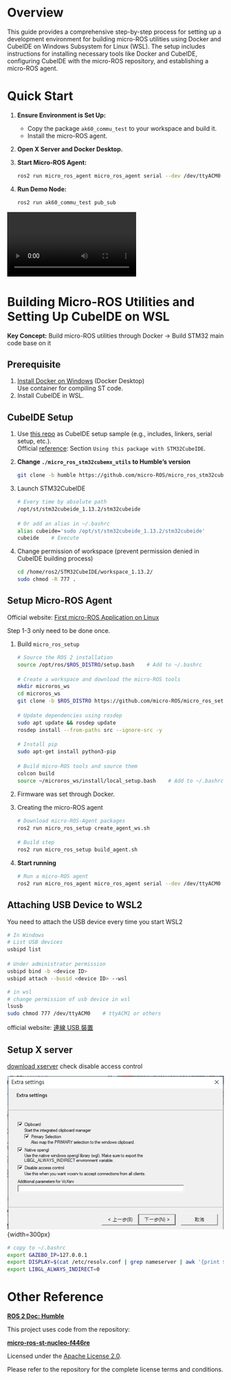 # Overview

This guide provides a comprehensive step-by-step process for setting up a development environment for building micro-ROS utilities using Docker and CubeIDE on Windows Subsystem for Linux (WSL). The setup includes instructions for installing necessary tools like Docker and CubeIDE, configuring CubeIDE with the micro-ROS repository, and establishing a micro-ROS agent.

# Quick Start

1. **Ensure Environment is Set Up:**
   - Copy the package `ak60_commu_test` to your workspace and build it.
   - Install the micro-ROS agent.

2. **Open X Server and Docker Desktop.**

3. **Start Micro-ROS Agent:**
    ```bash
    ros2 run micro_ros_agent micro_ros_agent serial --dev /dev/ttyACM0
    ```

4. **Run Demo Node:**
    ```bash
    ros2 run ak60_commu_test pub_sub
    ```

![Demo Video](./resource/demo.mp4)


# Building Micro-ROS Utilities and Setting Up CubeIDE on WSL

**Key Concept:** Build micro-ROS utilities through Docker → Build STM32 main code base on it

## Prerequisite

1. [Install Docker on Windows](https://learn.microsoft.com/zh-tw/windows/wsl/tutorials/wsl-containers) (Docker Desktop)  
   Use container for compiling ST code.
2. Install CubeIDE in WSL.

## CubeIDE Setup

1. Use [this repo](https://github.com/uhobeike/micro-ros-st-nucleo-f446re?tab=readme-ov-file) as CubeIDE setup sample (e.g., includes, linkers, serial setup, etc.).  
   Official [reference](https://github.com/micro-ROS/micro_ros_stm32cubemx_utils/tree/humble): Section `Using this package with STM32CubeIDE`.
2. **Change `./micro_ros_stm32cubemx_utils` to Humble’s version**

    ```bash
    git clone -b humble https://github.com/micro-ROS/micro_ros_stm32cubemx_utils.git
    ```

3. Launch STM32CubeIDE

    ```bash
    # Every time by absolute path
    /opt/st/stm32cubeide_1.13.2/stm32cubeide

    # Or add an alias in ~/.bashrc
    alias cubeide='sudo /opt/st/stm32cubeide_1.13.2/stm32cubeide'
    cubeide    # Execute
    ```

4. Change permission of workspace (prevent permission denied in CubeIDE building process)

    ```bash
    cd /home/ros2/STM32CubeIDE/workspace_1.13.2/
    sudo chmod -R 777 .
    ```

## Setup Micro-ROS Agent

Official website: [First micro-ROS Application on Linux](https://micro.ros.org/docs/tutorials/core/first_application_linux/)

Step 1-3 only need to be done once.

1. Build `micro_ros_setup`

    ```bash
    # Source the ROS 2 installation
    source /opt/ros/$ROS_DISTRO/setup.bash    # Add to ~/.bashrc

    # Create a workspace and download the micro-ROS tools
    mkdir microros_ws
    cd microros_ws
    git clone -b $ROS_DISTRO https://github.com/micro-ROS/micro_ros_setup.git src/micro_ros_setup

    # Update dependencies using rosdep
    sudo apt update && rosdep update
    rosdep install --from-paths src --ignore-src -y

    # Install pip
    sudo apt-get install python3-pip

    # Build micro-ROS tools and source them
    colcon build
    source ~/microros_ws/install/local_setup.bash    # Add to ~/.bashrc
    ```

2. Firmware was set through Docker.
3. Creating the micro-ROS agent

    ```bash
    # Download micro-ROS-Agent packages
    ros2 run micro_ros_setup create_agent_ws.sh

    # Build step
    ros2 run micro_ros_setup build_agent.sh
    ```

4. **Start running**

    ```bash
    # Run a micro-ROS agent
    ros2 run micro_ros_agent micro_ros_agent serial --dev /dev/ttyACM0
    ```


## Attaching USB Device to WSL2

You need to attach the USB device every time you start WSL2

```bash
# In Windows
# List USB devices
usbipd list

# Under administrator permission
usbipd bind -b <device ID>
usbipd attach --busid <device ID> --wsl
```
```bash
# in wsl
# change permission of usb device in wsl
lsusb
sudo chmod 777 /dev/ttyACM0    # ttyACM1 or others
```

official website: [連線 USB 裝置](https://learn.microsoft.com/zh-tw/windows/wsl/connect-usb)

## Setup X server

[download xserver](https://sourceforge.net/projects/vcxsrv/)
check disable access control

![X server](./resource/Xserver.png){width=300px}

```bash
# copy to ~/.bashrc
export GAZEBO_IP=127.0.0.1
export DISPLAY=$(cat /etc/resolv.conf | grep nameserver | awk '{print $2}'):0 
export LIBGL_ALWAYS_INDIRECT=0
```

# Other Reference
[**ROS 2 Doc: Humble**](https://docs.ros.org/en/humble/index.html)


This project uses code from the repository:

[**micro-ros-st-nucleo-f446re**](https://github.com/uhobeike/micro-ros-st-nucleo-f446re?tab=Apache-2.0-1-ov-file#readme)

Licensed under the [Apache License 2.0](https://opensource.org/licenses/Apache-2.0).

Please refer to the repository for the complete license terms and conditions.

